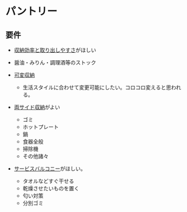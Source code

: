 # パントリー

## 要件
* [収納効率と取り出しやすさ](https://pin.it/z3EZMVl)がほしい
 * 醤油・みりん・調理酒等のストック

* [可変収納](https://pin.it/IskX02b)
  * 生活スタイルに合わせて変更可能にしたい。コロコロ変えると思われる。
  
* [両サイド収納](https://pin.it/2L5TC1I)がよい
  * ゴミ
  * ホットプレート
  * 鍋
  * 食器全般
  * 掃除機
  * その他諸々

* [サービスバルコニー](image/サービスバルコニー.jpg)がほしい。
  * タオルなどすぐ干せる
  * 乾燥させたいものを置く
  * 匂い対策
  * 分別ゴミ